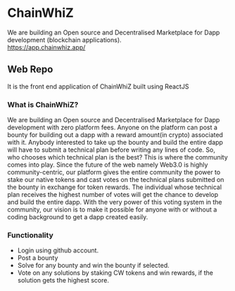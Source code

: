 # ChainWhiZ 
We are building an Open source and Decentralised Marketplace for Dapp development (blockchain applications).<br/>
https://app.chainwhiz.app/
## Web Repo
It is the front end application of ChainWhiZ built using ReactJS

### What is ChainWhiZ?
We are building an Open source and Decentralised Marketplace for Dapp development with zero platform fees. Anyone on the platform can post a bounty for building out a dapp with a reward amount(in crypto) associated with it. Anybody interested to take up the bounty and build the entire dapp will have to submit a technical plan before writing any lines of code. So, who chooses which technical plan is the best? This is where the community comes into play. Since the future of the web namely Web3.0 is highly community-centric, our platform gives the entire community the power to stake our native tokens and cast votes on the technical plans submitted on the bounty in exchange for token rewards. The individual whose technical plan receives the highest number of votes will get the chance to develop and build the entire dapp. With the very power of this voting system in the community, our vision is to make it possible for anyone with or without a coding background to get a dapp created easily.

### Functionality
* Login using github account.
* Post a bounty
* Solve for any bounty and win the bounty if selected.
* Vote on any solutions by staking CW tokens and win rewards, if the solution gets the highest score.


